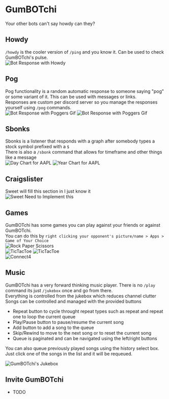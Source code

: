 # GumBOTchi

Your other bots can't say howdy can they?

## Howdy
`/howdy` is the cooler version of `/ping` and you know it. Can be used to check GumBOTchi's pulse.  
![Bot Response with Howdy](res/img/showcase/howdyshowcase.png)  

## Pog  
Pog functionality is a random automatic response to someone saying "pog" or some variant of it. This can be used with messages or links.  
Responses are custom per discord server so you manage the responses yourself using `/pog` commands.  
![Bot Response with Poggers Gif](res/img/showcase/pogshowcase.png)
![Bot Response with Poggers Gif](res/img/showcase/pogshowcase2.png)  

## Sbonks  
Sbonks is a listener that responds with a graph after somebody types a stock symbol prefixed with a `$`  
There is also a `/sbonk` command that allows for timeframe and other things like a message   
![Day Chart for AAPL](res/img/showcase/sbonksimplicit.png)
![Year Chart for AAPL](res/img/showcase/sbonkstimeframe.png)  

## Craigslister  
Sweet will fill this section in I just know it  
![Sweet Need to Implement this](res/img/showcase/craigslist.png)  

## Games  
GumBOTchi has some games you can play against your friends or against GumBOTchi.  
You can do this by `right clicking your opponent's picture/name > Apps > Game of Your Choice`  
![Rock Paper Scissors](res/img/showcase/rpsshowcase.png)  
![TicTacToe](res/img/showcase/tttinprogress.png) 
![TicTacToe](res/img/showcase/tttfinished.png)  
![Connect4](res/img/showcase/connect4showcase.png)  

## Music
GumBOTchi has a very forward thinking music player. There is no `/play` command its just `/jukebox` once and go from there.  
Everything is controlled from the jukebox which reduces channel clutter  
Songs can be controlled and managed with the provided buttons  
 - Repeat button to cycle throught repeat types such as repeat and repeat one to loop the current queue
 - Play/Pause button to pause/resume the current song
 - Add button to add a song to the queue
 - Skip/Rewind to move to the next song or to reset the current song
 - Queue is paginated and can be navigated using the left/right buttons 

You can also queue previously played songs using the history select box.  
Just click one of the songs in the list and it will be requeued.  

![GumBOTchi's Jukebox](res/img/showcase/jukeboxshowcase.png) 

## Invite GumBOTchi

 - TODO
